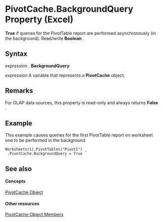 
# PivotCache.BackgroundQuery Property (Excel)

 **True** if queries for the PivotTable report are performed asynchronously (in the background). Read/write **Boolean** .


## Syntax

 _expression_ . **BackgroundQuery**

 _expression_ A variable that represents a **PivotCache** object.


## Remarks

For OLAP data sources, this property is read-only and always returns  **False** .


## Example

This example causes queries for the first PivotTable report on worksheet one to be performed in the background.


```
Worksheets(1).PivotTables("Pivot1") _ 
 .PivotCache.BackgroundQuery = True
```


## See also


#### Concepts


[PivotCache Object](c3d84ef1-f9e6-b1bc-cbf0-3ba8dfe17439.md)
#### Other resources


[PivotCache Object Members](113f1109-e1c9-2c6e-0581-9fba82f278dc.md)
